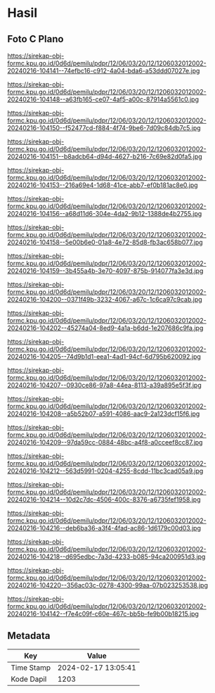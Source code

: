 # Hasil

## Foto C Plano

https://sirekap-obj-formc.kpu.go.id/0d6d/pemilu/pdpr/12/06/03/20/12/1206032012002-20240216-104141--74efbc16-c912-4a04-bda6-a53ddd07027e.jpg

https://sirekap-obj-formc.kpu.go.id/0d6d/pemilu/pdpr/12/06/03/20/12/1206032012002-20240216-104148--a63fb165-ce07-4af5-a00c-87914a5561c0.jpg

https://sirekap-obj-formc.kpu.go.id/0d6d/pemilu/pdpr/12/06/03/20/12/1206032012002-20240216-104150--f52477cd-f884-4f74-9be6-7d09c84db7c5.jpg

https://sirekap-obj-formc.kpu.go.id/0d6d/pemilu/pdpr/12/06/03/20/12/1206032012002-20240216-104151--b8adcb64-d94d-4627-b216-7c69e82d0fa5.jpg

https://sirekap-obj-formc.kpu.go.id/0d6d/pemilu/pdpr/12/06/03/20/12/1206032012002-20240216-104153--216a69e4-1d68-41ce-abb7-ef0b181ac8e0.jpg

https://sirekap-obj-formc.kpu.go.id/0d6d/pemilu/pdpr/12/06/03/20/12/1206032012002-20240216-104156--a68d11d6-304e-4da2-9b12-1388de4b2755.jpg

https://sirekap-obj-formc.kpu.go.id/0d6d/pemilu/pdpr/12/06/03/20/12/1206032012002-20240216-104158--5e00b6e0-01a8-4e72-85d8-fb3ac658b077.jpg

https://sirekap-obj-formc.kpu.go.id/0d6d/pemilu/pdpr/12/06/03/20/12/1206032012002-20240216-104159--3b455a4b-3e70-4097-875b-914077fa3e3d.jpg

https://sirekap-obj-formc.kpu.go.id/0d6d/pemilu/pdpr/12/06/03/20/12/1206032012002-20240216-104200--0371f49b-3232-4067-a67c-1c6ca97c9cab.jpg

https://sirekap-obj-formc.kpu.go.id/0d6d/pemilu/pdpr/12/06/03/20/12/1206032012002-20240216-104202--45274a04-8ed9-4a1a-b6dd-1e207686c9fa.jpg

https://sirekap-obj-formc.kpu.go.id/0d6d/pemilu/pdpr/12/06/03/20/12/1206032012002-20240216-104205--74d9b1d1-eea1-4ad1-94cf-6d795b620092.jpg

https://sirekap-obj-formc.kpu.go.id/0d6d/pemilu/pdpr/12/06/03/20/12/1206032012002-20240216-104207--0930ce86-97a8-44ea-8113-a39a895e5f3f.jpg

https://sirekap-obj-formc.kpu.go.id/0d6d/pemilu/pdpr/12/06/03/20/12/1206032012002-20240216-104208--a5b52b07-a591-4086-aac9-2a123dcf15f6.jpg

https://sirekap-obj-formc.kpu.go.id/0d6d/pemilu/pdpr/12/06/03/20/12/1206032012002-20240216-104209--97da59cc-0884-48bc-a4f8-a0cceef8cc87.jpg

https://sirekap-obj-formc.kpu.go.id/0d6d/pemilu/pdpr/12/06/03/20/12/1206032012002-20240216-104212--563d5991-0204-4255-8cdd-11bc3cad05a9.jpg

https://sirekap-obj-formc.kpu.go.id/0d6d/pemilu/pdpr/12/06/03/20/12/1206032012002-20240216-104214--10d2c7dc-4506-400c-8376-a6735fef1958.jpg

https://sirekap-obj-formc.kpu.go.id/0d6d/pemilu/pdpr/12/06/03/20/12/1206032012002-20240216-104216--deb6ba36-a3f4-4fad-ac86-1d6179c00d03.jpg

https://sirekap-obj-formc.kpu.go.id/0d6d/pemilu/pdpr/12/06/03/20/12/1206032012002-20240216-104218--d695edbc-7a3d-4233-b085-94ca200951d3.jpg

https://sirekap-obj-formc.kpu.go.id/0d6d/pemilu/pdpr/12/06/03/20/12/1206032012002-20240216-104220--356ac03c-0278-4300-99aa-07b023253538.jpg

https://sirekap-obj-formc.kpu.go.id/0d6d/pemilu/pdpr/12/06/03/20/12/1206032012002-20240216-104142--f7e4c09f-c60e-467c-bb5b-fe9b00b18215.jpg


## Metadata

| Key        | Value               |
| ---------- | ------------------- |
| Time Stamp | 2024-02-17 13:05:41 |
| Kode Dapil | 1203                |



